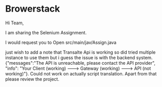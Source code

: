 # Browerstack

Hi Team, 

I am sharing the Selenium Assignment. 

I would request you to Open src/main/jav/Assign.java

just wish to add a note that Transalte Api is working so did tried multiple instance to use them but i guess the issue is with the backend system.{"messages":"The API is unreachable, please contact the API provider", "info": "Your Client (working) ---> Gateway (working) ---> API (not working)"}. Could not work on actually script translation. Apart from that please review the project.
